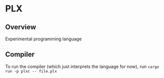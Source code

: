 # PLX

## Overview

Experimental programming language

## Compiler

To run the compiler (which just interprets the language for now), run `cargo run -p plxc -- file.plx`